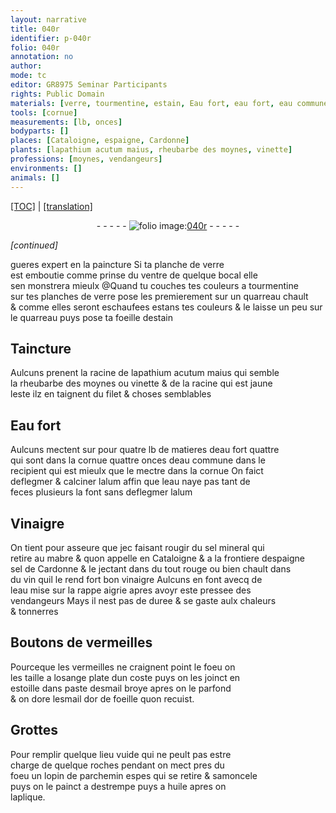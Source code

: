 ```yaml
---
layout: narrative
title: 040r
identifier: p-040r
folio: 040r
annotation: no
author:
mode: tc
editor: GR8975 Seminar Participants
rights: Public Domain
materials: [verre, tourmentine, estain, Eau fort, eau fort, eau commune, alum, eau, Vinaigre, sel mineral, mabre, sel de Cardonne, vin, vinaigre, vermeilles, esmail, or, parchemin, huile]
tools: [cornue]
measurements: [lb, onces]
bodyparts: []
places: [Cataloigne, espaigne, Cardonne]
plants: [lapathium acutum maius, rheubarbe des moynes, vinette]
professions: [moynes, vendangeurs]
environments: []
animals: []
---
```


<p><a href="{{ site.baseurl }}/diplomatic/">[TOC]</a> | <a href="{{ site.baseurl }}/texts/p-040r_tl/" target="_blank">[translation]</a></p><div class="folio" align="center">- - - - - <a href="http://gallica.bnf.fr/ark:/12148/btv1b10500001g/f85.image" target="_blank"><img src="https://cu-mkp.github.io/2017-workshop-edition/assets/photo-icon.png" alt="folio image: " style="display:inline-block; margin-bottom:-3px;"/>040r</a> - - - - - </div>  
 
*[continued]*
  
gueres expert en la paincture Si ta planche de <span class="m">verre</span><br/> est emboutie comme prinse du ventre de quelque bocal elle<br/> sen monstrera mieulx @Quand tu couches tes couleurs a <span class="m">tourmentine</span><br/> sur tes planches de <span class="m">verre</span> pose les premierement sur un quarreau chault<br/> & comme elles seront eschaufees estans tes couleurs & le laisse un peu sur<br/> le quarreau puys pose ta foeille d<span class="m">estain</span>
 
 
  

## Taincture

 
Aulcuns prenent la racine de <span class="pa">lapathium acutum maius</span> qui semble<br/> la <span class="pa">rheubarbe des <span class="pro">moynes</span></span> ou <span class="pa">vinette</span> & de la racine qui est jaune<br/> l<span class="tmp">este</span> ilz en taignent du filet & choses semblables
 
 
  

## <span class="m">Eau fort</span>

 
Aulcuns mectent <span class="del">sur</span> <span class="add">pour</span> quatre <span class="ms">lb</span> de matieres d<span class="m">eau fort</span> <span class="del">quattre</span><br/> qui sont dans la <span class="tl">cornue</span> quattre <span class="ms">onces</span> d<span class="m">eau commune</span> dans le<br/> recipient qui est mieulx que le mectre dans la <span class="tl">cornue</span> On faict<br/> deflegmer & calciner l<span class="m">alum</span> affin que l<span class="m">eau</span> naye pas tant de<br/> feces plusieurs la font sans deflegmer l<span class="m">alum</span>
 
 
  

## <span class="m">Vinaigre</span>

 
On tient pour asseure que <span class="del">jec</span> faisant rougir du <span class="m">sel mineral</span> qui<br/> retire au <span class="m">mabre</span> & quon appelle en <span class="pl">Cataloigne</span> & a la frontiere d<span class="pl">espaigne</span><br/> <span class="m">sel de <span class="pl">Cardonne</span></span> & le jectant <span class="del">dans du</span> tout rouge ou bien chault dans<br/> du <span class="m">vin</span> quil le rend fort bon <span class="m">vinaigre</span> Aulcuns en font avecq de<br/> l<span class="m">eau</span> mise sur la rappe aigrie apres avoyr este pressee des<br/> <span class="pro">vendangeurs</span> Mays il nest pas de duree & se gaste aulx chaleurs<br/> & tonnerres
 
 
  

## Boutons de <span class="m">vermeilles</span>

 
Pourceque les <span class="m">vermeilles</span> ne craignent point le foeu on<br/> les taille a losange pla<span class="del"></span>te dun coste puys on les joinct en<br/> estoille dans paste d<span class="m">esmail</span> broye apres on le parfond<br/> & on dore l<span class="m">esmail</span> d<span class="m">or</span> de foeille quon recuist.
 
 
  

## Grottes

 
Pour remplir quelque lieu vuide qui ne peult pas estre<br/> charge de quelque roches pendant on mect pres du<br/> foeu un lopin de <span class="m">parchemin</span> espes qui se retire & samoncele<br/> puys on le painct a destrempe puys a <span class="m">huile</span> apres on<br/> laplique.
 
